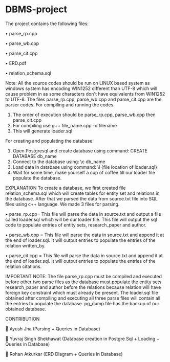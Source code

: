 # DBMS-project
The project contains the following files:

• parse_rp.cpp

• parse_wb.cpp

• parse_cit.cpp

• ERD.pdf

• relation_schema.sql


Note: All the source codes should be run on LINUX based system as windows system has
encoding WIN1252 different than UTF-8 which will cause problem in as some characters
don't have equivalents from WIN1252 to UTF-8.
The files parse_rp.cpp, parse_wb.cpp and parse_cit.cpp are the parser codes.
For compiling and running the codes.
1. The order of execution should be parse_rp.cpp, parse_wb.cpp then parse_cit.cpp
2. For compiling use g++ file_name.cpp -o filename
3. This will generate loader.sql


For creating and populating the database:
1.  Open Postgresql and create database using command: CREATE DATABASE db_name
2.  Connect to the database using: \c db_name
3.  Load data in database using command: \i {file location of loader.sql}
4.  Wait for some time, make yourself a cup of coffee till our loader file populate the
database.

EXPLANATION
To create a database, we first created file relation_schema.sql which will create tables for
entity set and relations in the database.
After that we parsed the data from source.txt file into SQL files using c++ language.
We made 3 files for parsing.

• parse_rp.cpp= This file will parse the data in source.txt and output a file called
loader.sql which will be our loader file. This file will output the sql code to populate
entries of entity sets, research_paper and author.

• parse_wb.cpp = This file will parse the data in source.txt and append it at the end of
loader.sql. It will output entries to populate the entries of the relation written_by.

• parse_cit.cpp = This file will parse the data in source.txt and append it at the end of
loader.sql. It will output entries to populate the entries of the relation citations.

IMPORTANT NOTE: The file parse_rp.cpp must be compiled and executed before other two
parse files as the database must populate the entity sets research_paper and author before
the relations because relation will have foreign key constraint which must already be
present.
The loader.sql file obtained after compiling and executing all three parse files will contain all
the entries to populate the database.
pg_dump file has the backup of our obtained database.

CONTRIBUTION

 Ayush Jha (Parsing + Queries in Database)

 Yuvraj Singh Shekhawat (Database creation in Postgre Sql + Loading + Queries in Database)

 Rohan Atkurkar (ERD Diagram + Queries in Database)
